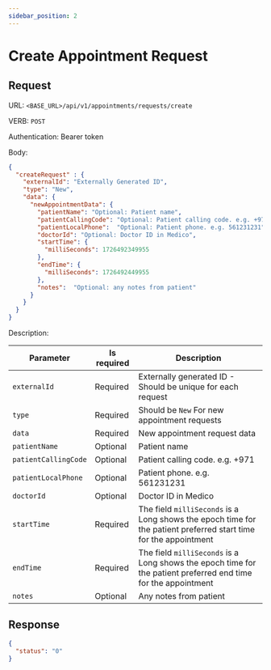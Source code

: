 ```yaml
---
sidebar_position: 2
---
```

# Create Appointment Request
## Request
URL:  `<BASE_URL>/api/v1/appointments/requests/create`

VERB: `POST`

Authentication: Bearer token

Body:
```json
{
  "createRequest" : {
    "externalId": "Externally Generated ID",
    "type": "New",
    "data": {
      "newAppointmentData": {
        "patientName": "Optional: Patient name",
        "patientCallingCode": "Optional: Patient calling code. e.g. +971",
        "patientLocalPhone":  "Optional: Patient phone. e.g. 561231231",
        "doctorId": "Optional: Doctor ID in Medico",
        "startTime": {
          "milliSeconds": 1726492349955
        },
        "endTime": {
          "milliSeconds": 1726492449955
        },
        "notes":  "Optional: any notes from patient"
      }
    }
  }
}
```

Description:

| Parameter            | Is required | Description                                                                                                      |
| -------------------- | ----------- | ---------------------------------------------------------------------------------------------------------------- |
| `externalId`         | Required    | Externally generated ID - Should be unique for each request                                                      |
| `type`               | Required    | Should be `New` For new appointment requests                                                                     |
| `data`               | Required    | New appointment request data                                                                                     |
| `patientName`        | Optional    | Patient name                                                                                                     |
| `patientCallingCode` | Optional    | Patient calling code. e.g. +971                                                                                  |
| `patientLocalPhone`  | Optional    | Patient phone. e.g. 561231231                                                                                    |
| `doctorId`           | Optional    | Doctor ID in Medico                                                                                              |
| `startTime`          | Required    | The field `milliSeconds` is a Long shows the epoch time for the patient preferred start time for the appointment |
| `endTime`            | Required    | The field `milliSeconds` is a Long shows the epoch time for the patient preferred end time for the appointment   |
| `notes`              | Optional    | Any notes from patient                                                                                           |

## Response

```json
{  
  "status": "0"  
}
```

